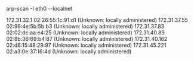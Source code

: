 
arp-scan -I eth0 --localnet

172.31.32.1	    02:26:55:1c:91:d1	    (Unknown: locally administered)
172.31.37.55	02:99:4e:5b:5b:b3	(Unknown: locally administered)
172.31.37.83	02:02:dc:aa:e4:25	   (Unknown: locally administered)
172.31.40.89	02:8b:36:69:b4:87	(Unknown: locally administered)
172.31.40.162	02:d6:15:48:29:97	(Unknown: locally administered)
172.31.45.221	02:a3:0e:37:16:4d	(Unknown: locally administered)
